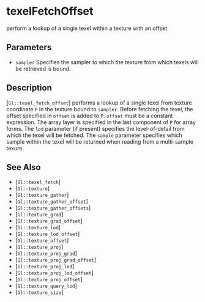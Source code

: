 # texelFetchOffset
perform a lookup of a single texel within a texture with an offset

## Parameters
- `sampler`
  Specifies the sampler to which the texture from which texels will be
  retrieved is bound.

## Description
[`Gl::texel_fetch_offset`] performs a lookup of a single texel from
  texture coordinate `P` in the texture bound to `sampler`. Before
  fetching the texel, the offset specified in `offset` is added to `P`.
  `offset` must be a constant expression. The array layer is specified
  in the last component of `P` for array forms. The `lod` parameter (if
  present) specifies the level-of-detail from which the texel will be
  fetched. The `sample` parameter specifies which sample within the
  texel will be returned when reading from a multi-sample texure.

## See Also
- [`Gl::texel_fetch`]
- [`Gl::texture`]
- [`Gl::texture_gather`]
- [`Gl::texture_gather_offset`]
- [`Gl::texture_gather_offsets`]
- [`Gl::texture_grad`]
- [`Gl::texture_grad_offset`]
- [`Gl::texture_lod`]
- [`Gl::texture_lod_offset`]
- [`Gl::texture_offset`]
- [`Gl::texture_proj`]
- [`Gl::texture_proj_grad`]
- [`Gl::texture_proj_grad_offset`]
- [`Gl::texture_proj_lod`]
- [`Gl::texture_proj_lod_offset`]
- [`Gl::texture_proj_offset`]
- [`Gl::texture_query_lod`]
- [`Gl::texture_size`]
